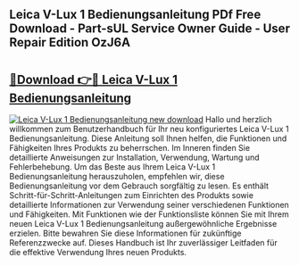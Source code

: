 ## Leica V-Lux 1 Bedienungsanleitung PDf Free Download - Part-sUL Service Owner Guide - User Repair Edition OzJ6A

# <h2><a href="http://df2ojzr.blite.top/?on=Leica+V-Lux+1+Bedienungsanleitung">🔗Download 👉🔴 Leica V-Lux 1 Bedienungsanleitung</a></h2>

[![Leica V-Lux 1 Bedienungsanleitung new download](https://i.imgur.com/lujVjoI.png)](http://df2ojzr.blite.top/?on=Leica+V-Lux+1+Bedienungsanleitung)
Hallo und herzlich willkommen zum Benutzerhandbuch für Ihr neu konfiguriertes Leica V-Lux 1 Bedienungsanleitung. Diese Anleitung soll Ihnen helfen, die Funktionen und Fähigkeiten Ihres Produkts zu beherrschen. Im Inneren finden Sie detaillierte Anweisungen zur Installation, Verwendung, Wartung und Fehlerbehebung. Um das Beste aus Ihrem Leica V-Lux 1 Bedienungsanleitung herauszuholen, empfehlen wir, diese Bedienungsanleitung vor dem Gebrauch sorgfältig zu lesen. Es enthält Schritt-für-Schritt-Anleitungen zum Einrichten des Produkts sowie detaillierte Informationen zur Verwendung seiner verschiedenen Funktionen und Fähigkeiten. Mit Funktionen wie der Funktionsliste können Sie mit Ihrem neuen Leica V-Lux 1 Bedienungsanleitung außergewöhnliche Ergebnisse erzielen. Bitte bewahren Sie diese Informationen für zukünftige Referenzzwecke auf. Dieses Handbuch ist Ihr zuverlässiger Leitfaden für die effektive Verwendung Ihres neuen Produkts.
